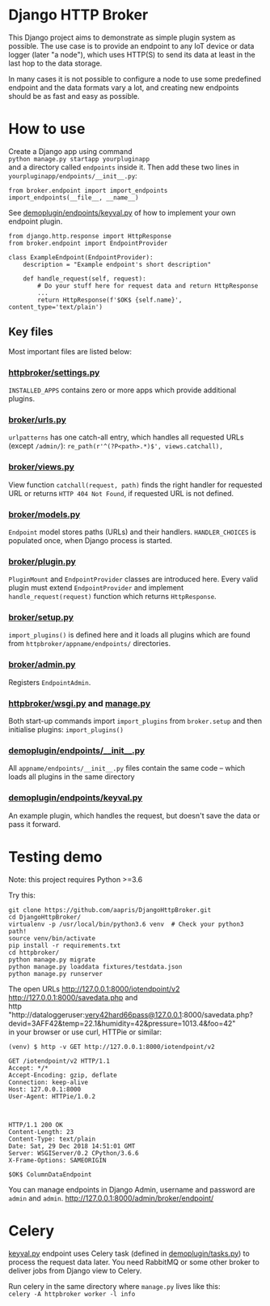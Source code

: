 # Django HTTP Broker

This Django project aims to demonstrate as simple plugin system as possible.
The use case is to provide an endpoint to any IoT device or data logger 
(later "a node"),  which uses HTTP(S) to send its data at least in the last 
hop to the data storage.

In many cases it is not possible to configure a node to use some predefined 
endpoint and the data formats vary a lot, and creating new endpoints should
be as fast and easy as possible. 

# How to use

Create a Django app using command  
`python manage.py startapp yourpluginapp`  
and a directory called `endpoints` inside it.
Then add these two lines in `yourpluginapp/endpoints/__init__.py`:
```
from broker.endpoint import import_endpoints
import_endpoints(__file__, __name__)
```


See
[demoplugin/endpoints/keyval.py](httpbroker/demoplugin/endpoints/keyval.py) 
of how to implement your own endpoint plugin.

```
from django.http.response import HttpResponse
from broker.endpoint import EndpointProvider

class ExampleEndpoint(EndpointProvider):
    description = "Example endpoint's short description"

    def handle_request(self, request):
        # Do your stuff here for request data and return HttpResponse
        ...        
        return HttpResponse(f'$OK$ {self.name}', content_type='text/plain')

```

## Key files

Most important files are listed below:

### [httpbroker/settings.py](httpbroker/httpbroker/settings.py)
`INSTALLED_APPS` contains zero or more apps which provide additional plugins.

### [broker/urls.py](httpbroker/broker/urls.py)
`urlpatterns` has one catch-all entry, which handles all requested URLs 
(except `/admin/`):
`re_path(r'^(?P<path>.*)$', views.catchall),`

### [broker/views.py](httpbroker/broker/views.py)
View function `catchall(request, path)` finds the right handler for
requested URL or returns `HTTP 404 Not Found`, 
if requested URL is not defined.  

### [broker/models.py](httpbroker/broker/models.py)
`Endpoint` model stores paths (URLs) and their handlers. 
`HANDLER_CHOICES` is populated once, when Django process is started.

### [broker/plugin.py](httpbroker/broker/endpoint.py)
`PluginMount` and  `EndpointProvider` classes are introduced here.
Every valid plugin must extend `EndpointProvider` and implement 
`handle_request(request)` function which returns `HttpResponse`.

### [broker/setup.py](httpbroker/broker/setup.py)
`import_plugins()` is defined here and it loads all 
plugins which are found from `httpbroker/appname/endpoints/` directories.

### [broker/admin.py](httpbroker/broker/admin.py)
Registers `EndpointAdmin`.

### [httpbroker/wsgi.py](httpbroker/httpbroker/wsgi.py) and [manage.py](httpbroker/manage.py) 
Both start-up commands import `import_plugins` from `broker.setup`
and then initialise plugins: `import_plugins()`

### [demoplugin/endpoints/\_\_init\_\_.py](httpbroker/demoplugin/endpoints/__init__.py)
All `appname/endpoints/__init__.py` files contain the same code – which loads 
all plugins in the same directory

### [demoplugin/endpoints/keyval.py](httpbroker/demoplugin/endpoints/keyval.py)
An example plugin, which handles the request, but doesn't save 
the data or pass it forward.

# Testing demo

Note: this project requires Python >=3.6

Try this:

```
git clone https://github.com/aapris/DjangoHttpBroker.git
cd DjangoHttpBroker/
virtualenv -p /usr/local/bin/python3.6 venv  # Check your python3 path!
source venv/bin/activate
pip install -r requirements.txt 
cd httpbroker/
python manage.py migrate
python manage.py loaddata fixtures/testdata.json 
python manage.py runserver
```

The open URLs 
http://127.0.0.1:8000/iotendpoint/v2  
http://127.0.0.1:8000/savedata.php and  
http "http://dataloggeruser:very42hard66pass@127.0.0.1:8000/savedata.php?devid=3AFF42&temp=22.1&humidity=42&pressure=1013.4&foo=42"  
in your browser or use curl, HTTPie or similar:

```
(venv) $ http -v GET http://127.0.0.1:8000/iotendpoint/v2

GET /iotendpoint/v2 HTTP/1.1
Accept: */*
Accept-Encoding: gzip, deflate
Connection: keep-alive
Host: 127.0.0.1:8000
User-Agent: HTTPie/1.0.2



HTTP/1.1 200 OK
Content-Length: 23
Content-Type: text/plain
Date: Sat, 29 Dec 2018 14:51:01 GMT
Server: WSGIServer/0.2 CPython/3.6.6
X-Frame-Options: SAMEORIGIN

$OK$ ColumnDataEndpoint
```
You can manage endpoints in Django Admin, username and password are `admin` and `admin`.
http://127.0.0.1:8000/admin/broker/endpoint/

# Celery

[keyval.py](httpbroker/demoplugin/endpoints/keyval.py) endpoint uses
Celery task (defined in
[demoplugin/tasks.py](httpbroker/demoplugin/tasks.py))
to process the request data later. You need RabbitMQ or some other broker 
to deliver jobs from Django view to Celery.

Run celery in the same directory where `manage.py` lives like this:  
`celery -A httpbroker worker -l info`
